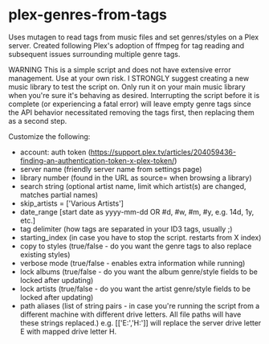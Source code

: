 # plex-genres-from-tags
Uses mutagen to read tags from music files and set genres/styles on a Plex server. Created following Plex's adoption of ffmpeg for tag reading and subsequent issues surrounding multiple genre tags.

WARNING
This is a simple script and does not have extensive error management. Use at your own risk. I STRONGLY suggest creating a new music library to test the script on. Only run it on your main music library when you're sure it's behaving as desired. Interrupting the script before it is complete (or experiencing a fatal error) will leave empty genre tags since the API behavior necessitated removing the tags first, then replacing them as a second step.

Customize the following:
- account: auth token (https://support.plex.tv/articles/204059436-finding-an-authentication-token-x-plex-token/)
- server name (friendly server name from settings page)
- library number (found in the URL as source= when browsing a library)
- search string (optional artist name, limit which artist(s) are changed, matches partial names)
- skip_artists = ['Various Artists']
- date_range [start date as yyyy-mm-dd OR #d, #w, #m, #y, e.g. 14d, 1y, etc.]
- tag delimiter (how tags are separated in your ID3 tags, usually ;)
- starting_index (in case you have to stop the script. restarts from X index)
- copy to styles (true/false - do you want the genre tags to also replace existing styles)
- verbose mode (true/false - enables extra information while running)
- lock albums (true/false - do you want the album genre/style fields to be locked after updating)
- lock artists (true/false - do you want the artist genre/style fields to be locked after updating)
- path aliases (list of string pairs - in case you're running the script from a different machine with different drive letters. All file paths will have these strings replaced.) e.g.  [['E:','H:']] will replace the server drive letter E with mapped drive letter H.
